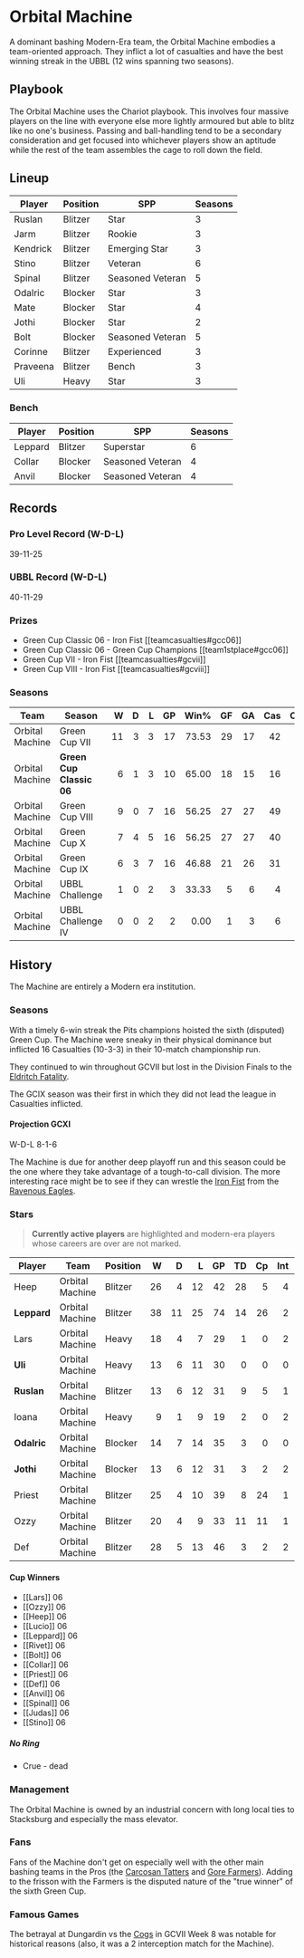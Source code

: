 # Orbital Machine

A dominant bashing Modern-Era team, the Orbital Machine embodies a team-oriented approach. They inflict a lot of casualties and have the best winning streak in the UBBL (12 wins spanning two seasons).

## Playbook

The Orbital Machine uses the Chariot playbook. This involves four massive players on the line with everyone else more lightly armoured but able to blitz like no one's business. Passing and ball-handling tend to be a secondary consideration and get focused into whichever players show an aptitude while the rest of the team assembles the cage to roll down the field.

## Lineup

| Player    | Position  | SPP | Seasons |
|-----------|-----------|-----|---------|
| Ruslan   | Blitzer      |   Star |       3 |
| Jarm     | Blitzer      |    Rookie |       3 |
| Kendrick | Blitzer      |   Emerging Star |       3 |
| Stino    | Blitzer      |   Veteran |       6 |
| Spinal   | Blitzer      |   Seasoned Veteran |       5 |
| Odalric  | Blocker |   Star |       3 |
| Mate     | Blocker |   Star |       4 |
| Jothi    | Blocker |   Star |       2 |
| Bolt     | Blocker |   Seasoned Veteran |       5 |
| Corinne  | Blitzer      |    Experienced |       3 |
| Praveena | Blitzer      |    Bench |       3 |
| Uli      | Heavy      |   Star |       3 |

### Bench

| Player    | Position  | SPP | Seasons |
|-----------|-----------|-----|---------|
| Leppard  | Blitzer      |  Superstar |       6 |
| Collar   | Blocker |   Seasoned Veteran |       4 |
| Anvil    | Blocker |   Seasoned Veteran |       4 |

## Records

### Pro Level Record (W-D-L)

39-11-25

### UBBL Record (W-D-L)

40-11-29

### Prizes

* Green Cup Classic 06 - Iron Fist [[teamcasualties#gcc06]]
* Green Cup Classic 06 - Green Cup Champions [[team1stplace#gcc06]]
* Green Cup VII - Iron Fist [[teamcasualties#gcvii]]
* Green Cup VIII - Iron Fist  [[teamcasualties#gcviii]]


### Seasons

| Team      | Season             | W  | D | L | GP | Win% | GF   | GA   | Cas  | CDif | FF   |
|-----------|--------------------|--:|--:|--:|---:|-----:|---:|---:|----:|-----:|---:|
| Orbital Machine | Green Cup VII        |   11 |    3 |    3 |     17 | 73.53 |   29 |   17 |   42 |     33 |   -1 |
| Orbital Machine | **Green Cup Classic 06** |    6 |    1 |    3 |     10 |      65.00 |   18 |   15 |   16 |      8 |    5 |
| Orbital Machine | Green Cup VIII       |    9 |    0 |    7 |     16 |   56.25 |   27 |   27 |   49 |     27 |    1 |
| Orbital Machine | Green Cup X          |    7 |    4 |    5 |     16 |   56.25 |   27 |   27 |   40 |     26 |   -1 |
| Orbital Machine | Green Cup IX         |    6 |    3 |    7 |     16 |  46.88 |   21 |   26 |   31 |     20 |   -1 |
| Orbital Machine | UBBL Challenge       |    1 |    0 |    2 |      3 | 33.33 |    5 |    6 |    4 |     -1 |   -1 |
| Orbital Machine | UBBL Challenge IV    |    0 |    0 |    2 |      2 |    0.00 |    1 |    3 |    6 |      1 |   -2 |

## History

The Machine are entirely a Modern era institution.

### Seasons

With a timely 6-win streak the Pits champions hoisted the sixth (disputed) Green Cup. The Machine were sneaky in their physical dominance but inflicted 16 Casualties (10-3-3) in their 10-match championship run.

They continued to win throughout GCVII but lost in the Division Finals to the [Eldritch Fatality](eldritchfatality).

The GCIX season was their first in which they did not lead the league in Casualties inflicted.

#### Projection GCXI

W-D-L 8-1-6

The Machine is due for another deep playoff run and this season could be the one where they take advantage of a tough-to-call division. The more interesting race might be to see if they can wrestle the [Iron Fist](../prizes/teamcasualties) from the [Ravenous Eagles](ravenouseagles).

### Stars

> **Currently active players** are highlighted and modern-era players whose careers are over are not marked.

| Player           | Team        | Position      | W | D | L | GP | TD | Cp | Int | BH | SI | Ki | MVP | SPP |
|------------------|-------------|---------------|--:|--:|--:|---:|---:|---:|----:|---:|---:|---:|----:|----:|
| Heep   | Orbital Machine | Blitzer      |   26 |    4 |   12 |   42 |   28 |    5 |    4 |    6 |    1 |    0 |    2 |  121 |
| **Leppard** | Orbital Machine | Blitzer      |   38 |   11 |   25 |   74 |   14 |   26 |    2 |    3 |    4 |    2 |    6 |  120 |
| Lars   | Orbital Machine | Heavy      |   18 |    4 |    7 |   29 |    1 |    0 |    2 |   11 |    6 |    1 |    6 |   73 |
| **Uli**     | Orbital Machine | Heavy      |   13 |    6 |   11 |   30 |    0 |    0 |    0 |   17 |    5 |    1 |    4 |   66 |
| **Ruslan**  | Orbital Machine | Blitzer      |   13 |    6 |   12 |   31 |    9 |    5 |    1 |    6 |    1 |    0 |    3 |   63 |
| Ioana  | Orbital Machine | Heavy      |    9 |    1 |    9 |   19 |    2 |    0 |    2 |    8 |    2 |    2 |    5 |   59 |
| **Odalric** | Orbital Machine | Blocker |   14 |    7 |   14 |   35 |    3 |    0 |    0 |    8 |    1 |    1 |    6 |   59 |
| **Jothi**   | Orbital Machine | Blocker |   13 |    6 |   12 |   31 |    3 |    2 |    2 |    7 |    1 |    0 |    5 |   56 |
| Priest | Orbital Machine | Blitzer      |   25 |    4 |   10 |   39 |    8 |   24 |    1 |    0 |    0 |    0 |    1 |   55 |
| Ozzy   | Orbital Machine | Blitzer      |   20 |    4 |    9 |   33 |   11 |   11 |    1 |    3 |    1 |    0 |    0 |   54 |
| Def    | Orbital Machine | Blitzer      |   28 |    5 |   13 |   46 |    3 |    2 |    2 |    5 |    3 |    1 |    4 |   53 |

#### Cup Winners

* [[Lars]] 06
* [[Ozzy]] 06
* [[Heep]] 06
* [[Lucio]] 06
* [[Leppard]] 06
* [[Rivet]] 06
* [[Bolt]] 06
* [[Collar]] 06
* [[Priest]] 06
* [[Def]] 06
* [[Anvil]] 06
* [[Spinal]] 06
* [[Judas]] 06
* [[Stino]] 06

##### No Ring

* Crue - dead

### Management

The Orbital Machine is owned by an industrial concern with long local ties to Stacksburg and especially the mass elevator.

### Fans

Fans of the Machine don't get on especially well with the other main bashing teams in the Pros (the [Carcosan Tatters](carcosantatters) and [Gore Farmers](gorefarmers)). Adding to the frisson with the Farmers is the disputed nature of the "true winner" of the sixth Green Cup.

### Famous Games

The betrayal at Dungardin vs the [Cogs](irregularcogs) in GCVII Week 8 was notable for historical reasons (also, it was a 2 interception match for the Machine).